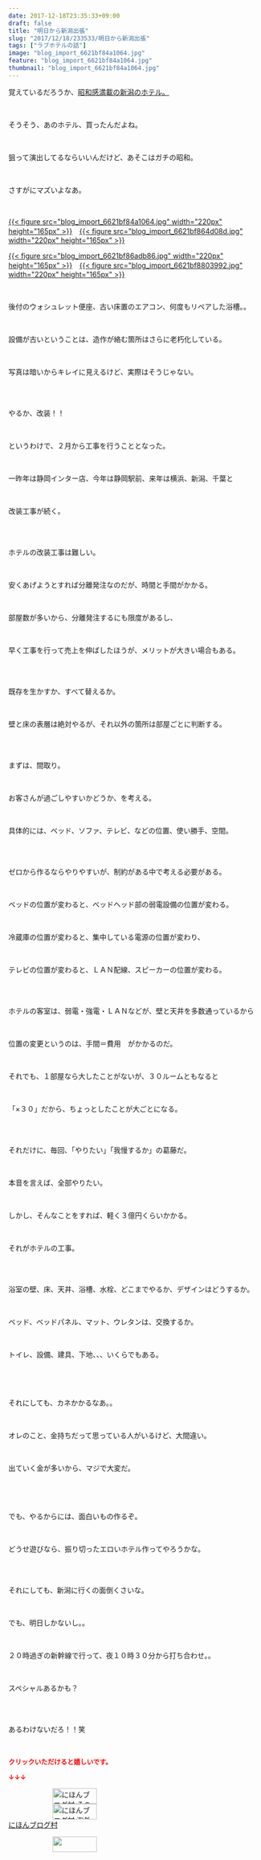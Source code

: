 ```yaml
---
date: 2017-12-18T23:35:33+09:00
draft: false
title: "明日から新潟出張"
slug: "2017/12/18/233533/明日から新潟出張"
tags: ["ラブホテルの話"]
image: "blog_import_6621bf84a1064.jpg"
feature: "blog_import_6621bf84a1064.jpg"
thumbnail: "blog_import_6621bf84a1064.jpg"
---
```

<p>覚えているだろうか、<a href="entry-12265036586.html" target="_blank">昭和感満載の新潟のホテル。</a></p><p> </p><p>そうそう、あのホテル、買ったんだよね。</p><p> </p><p>狙って演出してるならいいんだけど、あそこはガチの昭和。</p><p> </p><p>さすがにマズいよなあ。</p><p> </p><p><a href="blog_import_6621bf84a1064.jpg">{{< figure src="blog_import_6621bf84a1064.jpg" width="220px" height="165px" >}}</a>　<a href="blog_import_6621bf864d08d.jpg">{{< figure src="blog_import_6621bf864d08d.jpg" width="220px" height="165px" >}}</a></p><p><a href="blog_import_6621bf86adb86.jpg">{{< figure src="blog_import_6621bf86adb86.jpg" width="220px" height="165px" >}}</a>　<a href="blog_import_6621bf8803992.jpg">{{< figure src="blog_import_6621bf8803992.jpg" width="220px" height="165px" >}}</a></p><p> </p><p>後付のウォシュレット便座、古い床置のエアコン、何度もリペアした浴槽。。</p><p> </p><p>設備が古いということは、造作が絡む箇所はさらに老朽化している。</p><p> </p><p>写真は暗いからキレイに見えるけど、実際はそうじゃない。</p><p> </p><p><br/>やるか、改装！！</p><p> </p><p>というわけで、２月から工事を行うこととなった。</p><p> </p><p>一昨年は静岡インター店、今年は静岡駅前、来年は横浜、新潟、千葉と</p><p> </p><p>改装工事が続く。</p><p> </p><p><br/>ホテルの改装工事は難しい。</p><p> </p><p>安くあげようとすれば分離発注なのだが、時間と手間がかかる。</p><p> </p><p>部屋数が多いから、分離発注するにも限度があるし、</p><p> </p><p>早く工事を行って売上を伸ばしたほうが、メリットが大きい場合もある。</p><p> </p><p><br/>既存を生かすか、すべて替えるか。</p><p> </p><p>壁と床の表層は絶対やるが、それ以外の箇所は部屋ごとに判断する。</p><p> </p><p><br/>まずは、間取り。</p><p> </p><p>お客さんが過ごしやすいかどうか、を考える。</p><p> </p><p>具体的には、ベッド、ソファ、テレビ、などの位置、使い勝手、空間。</p><p> </p><p><br/>ゼロから作るならやりやすいが、制約がある中で考える必要がある。</p><p> </p><p>ベッドの位置が変わると、ベッドヘッド部の弱電設備の位置が変わる。</p><p> </p><p>冷蔵庫の位置が変わると、集中している電源の位置が変わり、</p><p> </p><p>テレビの位置が変わると、ＬＡＮ配線、スピーカーの位置が変わる。</p><p> </p><p><br/>ホテルの客室は、弱電・強電・ＬＡＮなどが、壁と天井を多数通っているから</p><p> </p><p>位置の変更というのは、手間＝費用　がかかるのだ。</p><p> </p><p>それでも、１部屋なら大したことがないが、３０ルームともなると</p><p> </p><p>「×３０」だから、ちょっとしたことが大ごとになる。</p><p> </p><p><br/>それだけに、毎回、「やりたい」「我慢するか」の葛藤だ。</p><p> </p><p>本音を言えば、全部やりたい。</p><p> </p><p>しかし、そんなことをすれば、軽く３億円くらいかかる。</p><p> </p><p>それがホテルの工事。</p><p> </p><p><br/>浴室の壁、床、天井、浴槽、水栓、どこまでやるか、デザインはどうするか。</p><p> </p><p>ベッド、ベッドパネル、マット、ウレタンは、交換するか。</p><p> </p><p>トイレ、設備、建具、下地、、、いくらでもある。</p><p> </p><p> </p><p>それにしても、カネかかるなあ。。</p><p> </p><p>オレのこと、金持ちだって思っている人がいるけど、大間違い。</p><p> </p><p>出ていく金が多いから、マジで大変だ。</p><p> </p><p> </p><p>でも、やるからには、面白いもの作るぞ。</p><p> </p><p>どうせ遊びなら、振り切ったエロいホテル作ってやろうかな。</p><p> </p><p><br/>それにしても、新潟に行くの面倒くさいな。</p><p> </p><p>でも、明日しかないし。。</p><p> </p><p>２０時過ぎの新幹線で行って、夜１０時３０分から打ち合わせ。。</p><p> </p><p>スペシャルあるかも？</p><p> </p><p><br/>あるわけないだろ！！笑</p><p> </p><p><font color="#ff0000" size="2"><strong>クリックいただけると嬉しいです。</strong></font></p><p><font color="#ff0000" size="2"><strong>↓↓↓</strong></font></p><p><a href="ranking.html?p_cid=01260127" id="&amp;blogmura_banner" target="_blank"><img alt="にほんブログ村 その他生活ブログ 不動産投資へ" border="0" height="31" src="data:image/svg+xml;charset=utf-8,%3Csvg%20xmlns%3D%22http%3A%2F%2Fwww.w3.org%2F2000%2Fsvg%22%20title%3D%22Placeholder%20for%20Images%22%20role%3D%22presentation%22%20viewBox%3D%220%200%2088%2031%22%20%2F%3E" width="88" data-src="https://img-proxy.blog-video.jp/images?url=http%3A%2F%2Flife.blogmura.com%2Fhudousantoushi%2Fimg%2Fhudousantoushi88_31.gif" style="aspect-ratio: auto 88 / 31;"/><noscript><img alt="にほんブログ村 その他生活ブログ 不動産投資へ" border="0" height="31" src="https://img-proxy.blog-video.jp/images?url=http%3A%2F%2Flife.blogmura.com%2Fhudousantoushi%2Fimg%2Fhudousantoushi88_31.gif" width="88"></noscript></a><br/><a href="ranking.html?p_cid=01260127" target="_blank"><img alt="にほんブログ村 海外生活ブログ バリ島情報へ" border="0" height="31" src="data:image/svg+xml;charset=utf-8,%3Csvg%20xmlns%3D%22http%3A%2F%2Fwww.w3.org%2F2000%2Fsvg%22%20title%3D%22Placeholder%20for%20Images%22%20role%3D%22presentation%22%20viewBox%3D%220%200%2088%2031%22%20%2F%3E" width="88" data-src="https://img-proxy.blog-video.jp/images?url=http%3A%2F%2Foverseas.blogmura.com%2Fbali%2Fimg%2Fbali88_31.gif" style="aspect-ratio: auto 88 / 31;"/><noscript><img alt="にほんブログ村 海外生活ブログ バリ島情報へ" border="0" height="31" src="https://img-proxy.blog-video.jp/images?url=http%3A%2F%2Foverseas.blogmura.com%2Fbali%2Fimg%2Fbali88_31.gif" width="88"></noscript></a><br/><a href="ranking.html?p_cid=01260127" target="_blank">にほんブログ村</a></p><p><a href="link.php?1804582" title="人気ブログランキングへ"><img border="0" height="31" src="data:image/svg+xml;charset=utf-8,%3Csvg%20xmlns%3D%22http%3A%2F%2Fwww.w3.org%2F2000%2Fsvg%22%20title%3D%22Placeholder%20for%20Images%22%20role%3D%22presentation%22%20viewBox%3D%220%200%2088%2031%22%20%2F%3E" width="88" data-src="https://blog.with2.net/img/banner/banner_22.gif" style="aspect-ratio: auto 88 / 31;"/><noscript><img border="0" height="31" src="https://blog.with2.net/img/banner/banner_22.gif" width="88"></noscript></a></p>

